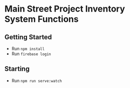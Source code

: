 # Main Street Project Inventory System Functions

## Getting Started

- Run `npm install`
- Run `firebase login`

## Starting

- Run `npm run serve:watch`
